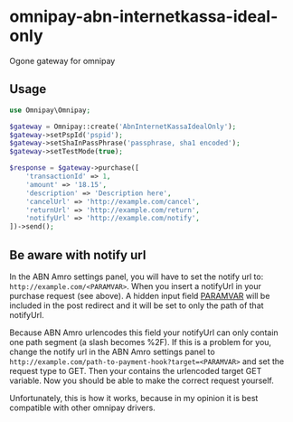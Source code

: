 # omnipay-abn-internetkassa-ideal-only
Ogone gateway for omnipay

## Usage

```php
use Omnipay\Omnipay;

$gateway = Omnipay::create('AbnInternetKassaIdealOnly');
$gateway->setPspId('pspid');
$gateway->setShaInPassPhrase('passphrase, sha1 encoded');
$gateway->setTestMode(true);

$response = $gateway->purchase([
	'transactionId' => 1,
	'amount' => '18.15',
	'description' => 'Description here',
	'cancelUrl' => 'http://example.com/cancel',
	'returnUrl' => 'http://example.com/return',
	'notifyUrl' => 'http://example.com/notify',
])->send();

```

## Be aware with notify url

In the ABN Amro settings panel, you will have to set the notify url to: ```http://example.com/<PARAMVAR>```. When you insert a notifyUrl
in your purchase request (see above). A hidden input field  [PARAMVAR](http://payment-services.ingenico.com/int/en/ogone/support/guides/integration%20guides/e-commerce) will be included in the post redirect and it will be set to only the path of that notifyUrl.

Because ABN Amro urlencodes this field your notifyUrl can only contain one path segment (a slash becomes %2F). If this is a problem for you, 
change the notify url in the ABN Amro settings panel to ```http://example.com/path-to-payment-hook?target=<PARAMVAR>``` and set the request
type to GET. Then your <PARAMVAR> contains the urlencoded target GET variable. Now you should be able to make the correct request yourself.

Unfortunately, this is how it works, because in my opinion it is best compatible with other omnipay drivers.
